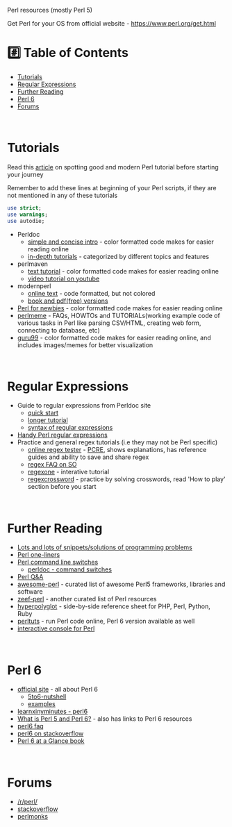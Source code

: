 Perl resources (mostly Perl 5)

Get Perl for your OS from official website - https://www.perl.org/get.html

# :hash: Table of Contents

* [Tutorials](#tutorials)
* [Regular Expressions](#regular-expressions)
* [Further Reading](#further-reading)
* [Perl 6](#perl-6)
* [Forums](#forums)

<br>

# <a name="tutorials"></a>Tutorials

Read this [article](http://perl-tutorial.org/learn/) on spotting good and modern Perl tutorial before starting your journey

Remember to add these lines at beginning of your Perl scripts, if they are not mentioned in any of these tutorials

```perl
use strict;
use warnings;
use autodie;
```

* Perldoc
    * [simple and concise intro](http://perldoc.perl.org/perlintro.html) - color formatted code makes for easier reading online
    * [in-depth tutorials](http://perldoc.perl.org/index-tutorials.html) - categorized by different topics and features
* perlmaven
    * [text tutorial](https://perlmaven.com/perl-tutorial) - color formatted code makes for easier reading online
    * [video tutorial on youtube](https://www.youtube.com/playlist?list=PL2C0606EC4C89FF86)
* modernperl
    * [online text](http://modernperlbooks.com/books/modern_perl_2016/) - code formatted, but not colored
    * [book and pdf(free) versions](http://onyxneon.com/books/modern_perl/)
* [Perl for newbies](http://perl-begin.org/tutorials/perl-for-newbies/) - color formatted code makes for easier reading online
* [perlmeme](http://perlmeme.org/start_here/index.html) - FAQs, HOWTOs and TUTORIALs(working example code of various tasks in Perl like parsing CSV/HTML, creating web form, connecting to database, etc)
* [guru99](https://www.guru99.com/perl-tutorials.html) - color formatted code makes for easier reading online, and includes images/memes for better visualization

<br>

# <a name="regular-expressions"></a>Regular Expressions

* Guide to regular expressions from Perldoc site
    * [quick start](http://perldoc.perl.org/perlrequick.html)
    * [longer tutorial](http://perldoc.perl.org/perlretut.html)
    * [syntax of regular expressions](http://perldoc.perl.org/perlre.html)
* [Handy Perl regular expressions](http://www.catonmat.net/blog/perl-one-liners-explained-part-seven/)
* Practice and general regex tutorials (i.e they may not be Perl specific)
    * [online regex tester](https://regex101.com/#pcre) - [PCRE](http://www.pcre.org/), shows explanations, has reference guides and ability to save and share regex
    * [regex FAQ on SO](https://stackoverflow.com/questions/22937618/reference-what-does-this-regex-mean)
    * [regexone](https://regexone.com/) - interative tutorial
    * [regexcrossword](https://regexcrossword.com/) - practice by solving crosswords, read 'How to play' section before you start

<br>

# <a name="further-reading"></a>Further Reading

* [Lots and lots of snippets/solutions of programming problems](http://rosettacode.org/wiki/Category:Perl)
* [Perl one-liners](http://www.catonmat.net/series/perl-one-liners-explained) 
* [Perl command line switches](http://perl101.org/command-line-switches.html)
    * [perldoc - command switches](http://perldoc.perl.org/perlrun.html#Command-Switches)
* [Perl Q&A](https://stackoverflow.com/questions/tagged/perl?sort=votes&pageSize=15)
* [awesome-perl](https://github.com/hachiojipm/awesome-perl) - curated list of awesome Perl5 frameworks, libraries and software
* [zeef-perl](https://perl.zeef.com/dale.evans) - another curated list of Perl resources
* [hyperpolyglot](http://perl-begin.org/tutorials/hyperpolyglot/sheet1.html) - side-by-side reference sheet for PHP, Perl, Python, Ruby
* [perltuts](http://dev.perltuts.com/try) - run Perl code online, Perl 6 version available as well
* [interactive console for Perl](https://stackoverflow.com/questions/73667/how-can-i-start-an-interactive-console-for-perl)

<br>

# <a name="perl-6"></a>Perl 6

* [official site](https://perl6.org/) - all about Perl 6
	* [5to6-nutshell](https://docs.perl6.org/language/5to6-nutshell)
	* [examples](https://examples.perl6.org/)
* [learnxinyminutes - perl6](https://learnxinyminutes.com/docs/perl6/)
* [What is Perl 5 and Perl 6?](http://perl-begin.org/learn/perl6/) - also has links to Perl 6 resources
* [perl6 faq](https://doc.perl6.org/language/faq)
* [perl6 on stackoverflow](https://stackoverflow.com/tags/perl6/info)
* [Perl 6 at a Glance book](https://deeptext.media/perl6-at-a-glance/)

<br>

# <a name="forums"></a>Forums

* [/r/perl/](https://www.reddit.com/r/perl/)
* [stackoverflow](https://stackoverflow.com/tags/perl)
* [perlmonks](http://perlmonks.org/)
